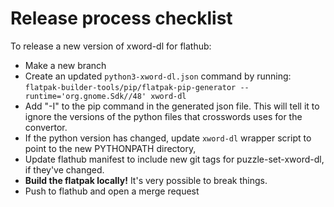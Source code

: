 # Release process checklist

To release a new version of xword-dl for flathub:

* Make a new branch
* Create an updated `python3-xword-dl.json` command by running:
  `flatpak-builder-tools/pip/flatpak-pip-generator --runtime='org.gnome.Sdk//48' xword-dl`
* Add "-I" to the pip command in the generated json file. This will
  tell it to ignore the versions of the python files that crosswords
  uses for the convertor.
* If the python version has changed, update `xword-dl` wrapper script
  to point to the new PYTHONPATH directory,
* Update flathub manifest to include new git tags for
  puzzle-set-xword-dl, if they've changed.
* **Build the flatpak locally!** It's very possible to break things.
* Push to flathub and open a merge request
